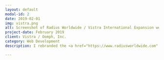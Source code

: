 ```yaml
---
layout: default
modal-id: 2
date: 2019-02-01
img: vistra.png
alt: Screenshot of Radius Worldwide / Vistra International Expansion website
project-date: February 2019
client: Vistra / Oomph, Inc.
category: Web Development
description: I rebranded the <a href="https://www.radiusworldwide.com" target="_blank">Radius Worldwide</a> website to follow the design guidelines of its new parent company, Vistra International Expansion, and developed a custom Drupal module with JavaScript behaviors for GDPR-compliant Marketo forms.

---
```

